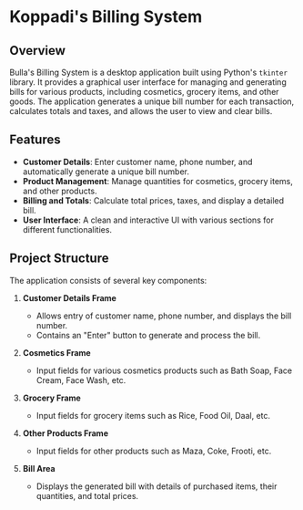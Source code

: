 # Koppadi's Billing System

## Overview

Bulla's Billing System is a desktop application built using Python's `tkinter` library. It provides a graphical user interface for managing and generating bills for various products, including cosmetics, grocery items, and other goods. The application generates a unique bill number for each transaction, calculates totals and taxes, and allows the user to view and clear bills.

## Features

- **Customer Details**: Enter customer name, phone number, and automatically generate a unique bill number.
- **Product Management**: Manage quantities for cosmetics, grocery items, and other products.
- **Billing and Totals**: Calculate total prices, taxes, and display a detailed bill.
- **User Interface**: A clean and interactive UI with various sections for different functionalities.

## Project Structure

The application consists of several key components:

1. **Customer Details Frame**
   - Allows entry of customer name, phone number, and displays the bill number.
   - Contains an "Enter" button to generate and process the bill.

2. **Cosmetics Frame**
   - Input fields for various cosmetics products such as Bath Soap, Face Cream, Face Wash, etc.

3. **Grocery Frame**
   - Input fields for grocery items such as Rice, Food Oil, Daal, etc.

4. **Other Products Frame**
   - Input fields for other products such as Maza, Coke, Frooti, etc.

5. **Bill Area**
   - Displays the generated bill with details of purchased items, their quantities, and total prices.
